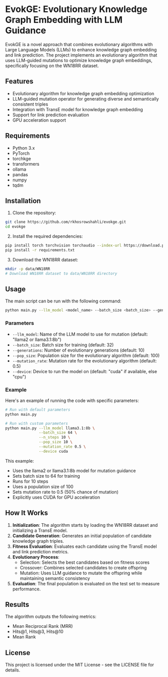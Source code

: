 # EvokGE: Evolutionary Knowledge Graph Embedding with LLM Guidance

EvokGE is a novel approach that combines evolutionary algorithms with Large Language Models (LLMs) to enhance knowledge graph embedding and link prediction. The project implements an evolutionary algorithm that uses LLM-guided mutations to optimize knowledge graph embeddings, specifically focusing on the WN18RR dataset.

## Features

- Evolutionary algorithm for knowledge graph embedding optimization
- LLM-guided mutation operator for generating diverse and semantically consistent triples
- Integration with TransE model for knowledge graph embedding
- Support for link prediction evaluation
- GPU acceleration support

## Requirements

- Python 3.x
- PyTorch
- torchkge
- transformers
- ollama
- pandas
- numpy
- tqdm

## Installation

1. Clone the repository:
```bash
git clone https://github.com/rkhosrowshahli/evokge.git
cd evokge
```

2. Install the required dependencies:
```bash
pip install torch torchvision torchaudio --index-url https://download.pytorch.org/whl/cu118
pip install -r requirements.txt
```

3. Download the WN18RR dataset:
```bash
mkdir -p data/WN18RR
# Download WN18RR dataset to data/WN18RR directory
```

## Usage

The main script can be run with the following command:

```bash
python main.py --llm_model <model_name> --batch_size <batch_size> --generations <num_generations> --pop_size <population_size> --mutation_rate <mutation_rate>
```

### Parameters

- `--llm_model`: Name of the LLM model to use for mutation (default: "llama2 or llama3.1:8b")
- `--batch_size`: Batch size for training (default: 32)
- `--generations`: Number of evolutionary generations (default: 10)
- `--pop_size`: Population size for the evolutionary algorithm (default: 100)
- `--mutation_rate`: Mutation rate for the evolutionary algorithm (default: 0.5)
- `--device`: Device to run the model on (default: "cuda" if available, else "cpu")

### Example

Here's an example of running the code with specific parameters:

```bash
# Run with default parameters
python main.py

# Run with custom parameters
python main.py --llm_model llama3.1:8b \
               --batch_size 64 \
               --n_steps 10 \
               --pop_size 10 \
               --mutation_rate 0.5 \
               --device cuda
```

This example:
- Uses the llama2 or llama3.1:8b model for mutation guidance
- Sets batch size to 64 for training
- Runs for 10 steps
- Uses a population size of 100
- Sets mutation rate to 0.5 (50% chance of mutation)
- Explicitly uses CUDA for GPU acceleration

## How It Works

1. **Initialization**: The algorithm starts by loading the WN18RR dataset and initializing a TransE model.
2. **Candidate Generation**: Generates an initial population of candidate knowledge graph triples.
3. **Fitness Evaluation**: Evaluates each candidate using the TransE model and link prediction metrics.
4. **Evolutionary Process**:
   - Selection: Selects the best candidates based on fitness scores
   - Crossover: Combines selected candidates to create offspring
   - Mutation: Uses LLM guidance to mutate the offspring while maintaining semantic consistency
5. **Evaluation**: The final population is evaluated on the test set to measure performance.

## Results

The algorithm outputs the following metrics:
- Mean Reciprocal Rank (MRR)
- Hits@1, Hits@3, Hits@10
- Mean Rank

## License

This project is licensed under the MIT License - see the LICENSE file for details.